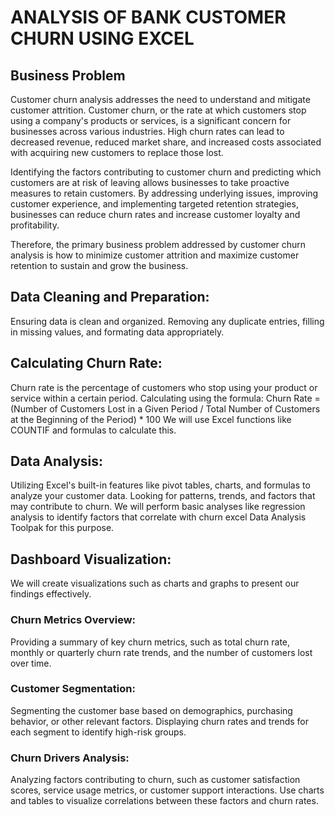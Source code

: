 # ANALYSIS OF BANK CUSTOMER CHURN USING EXCEL

## Business   Problem

Customer churn analysis addresses the need to understand and mitigate customer attrition. Customer churn, or the rate at which customers stop using a company's products or services, 
is a significant concern for businesses across various industries. High churn rates can lead to decreased revenue, reduced market share, and increased costs associated with acquiring new customers to replace those lost.

Identifying the factors contributing to customer churn and predicting which customers are at risk of leaving allows businesses to take proactive measures to retain customers. 
By addressing underlying issues, improving customer experience, and implementing targeted retention strategies, businesses can reduce churn rates and increase customer loyalty and profitability.

Therefore, the primary business problem addressed by customer churn analysis is how to minimize customer attrition and maximize customer retention to sustain and grow the business.

## Data Cleaning and Preparation:

Ensuring data is clean and organized. Removing any duplicate entries, filling in missing values, and formating  data appropriately.

## Calculating Churn Rate: 

Churn rate is the percentage of customers who stop using your product or service within a certain period. Calculating using the formula:
Churn Rate = (Number of Customers Lost in a Given Period / Total Number of Customers at the Beginning of the Period) * 100
We will use Excel functions like COUNTIF and formulas to calculate this.

## Data Analysis: 

Utilizing Excel's built-in features like pivot tables, charts, and formulas to analyze your customer data. Looking for patterns, trends, and factors that may contribute to churn.
We will perform basic analyses like regression analysis to identify factors that correlate with churn excel Data Analysis Toolpak for this purpose.

## Dashboard Visualization: 

We will create visualizations such as charts and graphs to present our findings effectively. 

### Churn Metrics Overview:
Providing a summary of key churn metrics, such as total churn rate, monthly or quarterly churn rate trends, and the number of customers lost over time.

### Customer Segmentation:
Segmenting the customer base based on demographics, purchasing behavior, or other relevant factors. Displaying churn rates and trends for each segment to identify high-risk groups.

### Churn Drivers Analysis:
Analyzing factors contributing to churn, such as customer satisfaction scores, service usage metrics, or customer support interactions. Use charts and tables to visualize correlations between these factors and churn rates.


